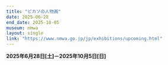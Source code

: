```yaml
---
title: "ピカソの人物画"
date: 2025-06-28
end_date: 2025-10-05
museum: nmwa
layout: single
link: "https://www.nmwa.go.jp/jp/exhibitions/upcoming.html"
---
```


**2025年6月28日[土]－2025年10月5日[日]**
